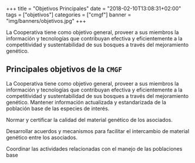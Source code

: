 +++
title = "Objetivos Principales"
date = "2018-02-10T13:08:31+02:00"
tags = ["objetivos"]
categories = ["cmgf"]
banner = "img/banners/objetivos.jpg"
+++

La Cooperativa tiene como objetivo general, proveer a sus miembros la información y tecnologías que contribuyan efectiva y eficientemente a la competitividad y sustentabilidad de sus bosques a través del mejoramiento genético.

<!--more-->

##  Principales objetivos de la `CMGF`

La Cooperativa tiene como objetivo general, proveer a sus miembros la información y tecnologías que contribuyan efectiva y eficientemente a la competitividad y sustentabilidad de sus bosques a través del mejoramiento genético.
Mantener información actualizada y estandarizada de la población base de las especies de interés.

Normar y certificar la calidad del material genético de los asociados.

Desarrollar acuerdos y mecanismos para facilitar el intercambio de material genético entre los asociados.

Coordinar las actividades relacionadas con el manejo de las poblaciones base


